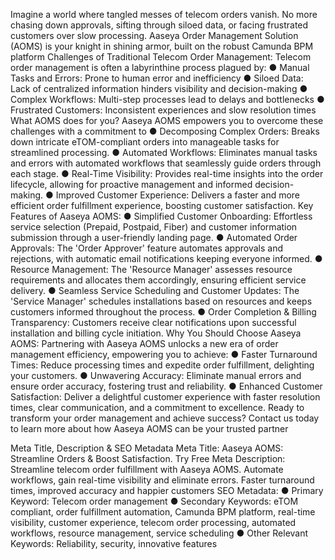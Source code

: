Imagine a world where tangled messes of telecom orders vanish. No more chasing down approvals, sifting through siloed data, or facing frustrated customers over slow processing. Aaseya Order Management Solution (AOMS) is your knight in shining armor, built on the robust Camunda BPM platform
Challenges of Traditional Telecom Order Management:
Telecom order management is often a labyrinthine process plagued by:
●	Manual Tasks and Errors: Prone to human error and inefficiency
●	Siloed Data: Lack of centralized information hinders visibility and decision-making
●	Complex Workflows: Multi-step processes lead to delays and bottlenecks
●	Frustrated Customers: Inconsistent experiences and slow resolution times
What AOMS does for you?
Aaseya AOMS empowers you to overcome these challenges with a commitment to
●	Decomposing Complex Orders: Breaks down intricate eTOM-compliant orders into manageable tasks for streamlined processing.
●	Automated Workflows: Eliminates manual tasks and errors with automated workflows that seamlessly guide orders through each stage.
●	Real-Time Visibility: Provides real-time insights into the order lifecycle, allowing for proactive management and informed decision-making.
●	Improved Customer Experience: Delivers a faster and more efficient order fulfillment experience, boosting customer satisfaction.
Key Features of Aaseya AOMS: 
●	Simplified Customer Onboarding: Effortless service selection (Prepaid, Postpaid, Fiber) and customer information submission through a user-friendly landing page.
●	Automated Order Approvals: The 'Order Approver' feature automates approvals and rejections, with automatic email notifications keeping everyone informed.
●	Resource Management: The 'Resource Manager' assesses resource requirements and allocates them accordingly, ensuring efficient service delivery.
●	Seamless Service Scheduling and Customer Updates: The 'Service Manager' schedules installations based on resources and keeps customers informed throughout the process.
●	Order Completion & Billing Transparency: Customers receive clear notifications upon successful installation and billing cycle initiation.
Why You Should Choose Aaseya AOMS: 
Partnering with Aaseya AOMS unlocks a new era of order management efficiency, empowering you to achieve:
●	Faster Turnaround Times: Reduce processing times and expedite order fulfillment, delighting your customers.
●	Unwavering Accuracy: Eliminate manual errors and ensure order accuracy, fostering trust and reliability.
●	Enhanced Customer Satisfaction: Deliver a delightful customer experience with faster resolution times, clear communication, and a commitment to excellence.
Ready to transform your order management and achieve success? 
Contact us today to learn more about how Aaseya AOMS can be your trusted partner


Meta Title, Description & SEO Metadata
Meta Title: Aaseya AOMS: Streamline Orders & Boost Satisfaction. Try Free 
Meta Description: Streamline telecom order fulfillment with Aaseya AOMS. Automate workflows, gain real-time visibility and eliminate errors. Faster turnaround times, improved accuracy and happier customers
SEO Metadata:
●	Primary Keyword: Telecom order management
●	Secondary Keywords: eTOM compliant, order fulfillment automation, Camunda BPM platform, real-time visibility, customer experience, telecom order processing, automated workflows, resource management, service scheduling
●	Other Relevant Keywords: Reliability, security, innovative features
